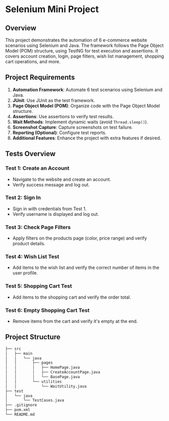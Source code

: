 # Selenium Mini Project

## Overview

This project demonstrates the automation of 6 e-commerce website scenarios using Selenium and Java. The framework follows the Page Object Model (POM) structure, using TestNG for test execution and assertions. It covers account creation, login, page filters, wish list management, shopping cart operations, and more.

## Project Requirements

1. **Automation Framework**: Automate 6 test scenarios using Selenium and Java.
2. **JUnit**: Use JUnit as the test framework.
3. **Page Object Model (POM)**: Organize code with the Page Object Model structure.
4. **Assertions**: Use assertions to verify test results.
5. **Wait Methods**: Implement dynamic waits (avoid `Thread.sleep()`).
6. **Screenshot Capture**: Capture screenshots on test failure.
7. **Reporting (Optional)**: Configure test reports.
8. **Additional Features**: Enhance the project with extra features if desired.

## Tests Overview

### Test 1: Create an Account
- Navigate to the website and create an account.
- Verify success message and log out.

### Test 2: Sign In
- Sign in with credentials from Test 1.
- Verify username is displayed and log out.

### Test 3: Check Page Filters
- Apply filters on the products page (color, price range) and verify product details.

### Test 4: Wish List Test
- Add items to the wish list and verify the correct number of items in the user profile.

### Test 5: Shopping Cart Test
- Add items to the shopping cart and verify the order total.

### Test 6: Empty Shopping Cart Test
- Remove items from the cart and verify it's empty at the end.

## Project Structure

```bash
├── src
│   ├── main
│   │   └── java
│   │       ├── pages
│   │       │   ├── HomePage.java
│   │       │   ├── CreateAccountPage.java
│   │       │   └── BasePage.java
│   │       └── utilities
│   │           └── WaitUtility.java
├── test
│   └── java
│       └── TestCases.java
├── .gitignore
├── pom.xml
└── README.md
